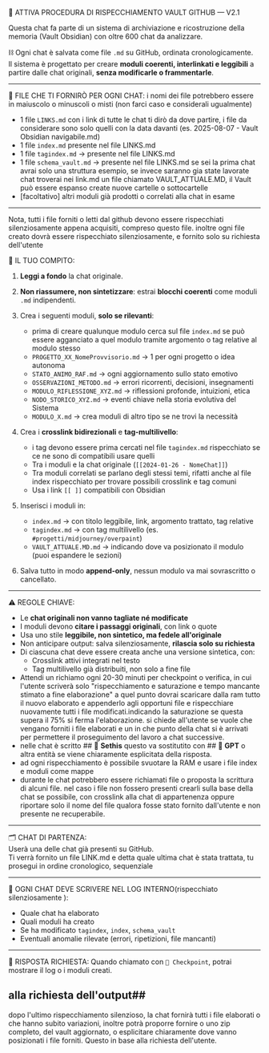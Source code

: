  
🚩 ATTIVA PROCEDURA DI RISPECCHIAMENTO VAULT GITHUB — V2.1

Questa chat fa parte di un sistema di archiviazione e ricostruzione della memoria (Vault Obsidian) con oltre 600 chat da analizzare.

⛓️ Ogni chat è salvata come file `.md` su GitHub, ordinata cronologicamente.  
Il sistema è progettato per creare **moduli coerenti, interlinkati e leggibili** a partire dalle chat originali, **senza modificarle o frammentarle**.

---

📂 FILE CHE TI FORNIRÒ PER OGNI CHAT:
i nomi dei file potrebbero essere in maiuscolo o minuscoli o misti (non farci caso e considerali ugualmente)
- 1 file `LINKS.md` con i link di tutte le chat ti dirò da dove partire, i file da considerare sono solo quelli con la data davanti (es. 2025-08-07 - Vault Obsidian navigabile.md)
- 1 file `index.md` presente nel file LINKS.md
- 1 file `tagindex.md` → presente nel file LINKS.md
- 1 file `schema_vault.md` → presente nel file LINKS.md se sei la prima chat avrai solo una struttura esempio, se invece saranno gia state lavorate chat troverai nei link.md un file chiamato VAULT_ATTUALE.MD, il Vault può essere espanso create nuove cartelle o sottocartelle
- [facoltativo] altri moduli già prodotti o correlati alla chat in esame

---
Nota, tutti i file forniti o letti dal github devono essere rispecchiati silenziosamente appena acquisiti, compreso questo file. inoltre ogni file creato dovrà essere rispecchiato silenziosamente, e fornito solo su richiesta dell'utente

🧠 IL TUO COMPITO:
1. **Leggi a fondo** la chat originale.
2. **Non riassumere, non sintetizzare**: estrai **blocchi coerenti** come moduli `.md` indipendenti.
3. Crea i seguenti moduli, **solo se rilevanti**:
   
   - prima di creare qualunque modulo cerca sul file `index.md` se può essere agganciato a quel modulo tramite argomento o tag relative al modulo stesso
   - `PROGETTO_XX_NomeProvvisorio.md` → 1 per ogni progetto o idea autonoma
   - `STATO_ANIMO_RAF.md` → ogni aggiornamento sullo stato emotivo
   - `OSSERVAZIONI_METODO.md` → errori ricorrenti, decisioni, insegnamenti
   - `MODULO_RIFLESSIONE_XYZ.md` → riflessioni profonde, intuizioni, etica
   - `NODO_STORICO_XYZ.md` → eventi chiave nella storia evolutiva del Sistema
   - `MODULO_X.md` → crea moduli di altro tipo se ne trovi la necessità

4. Crea i **crosslink bidirezionali** e **tag-multilivello**:
   - i tag devono essere prima cercati nel file  `tagindex.md` rispecchiato se ce ne sono di compatibili usare quelli
   - Tra i moduli e la chat originale (`[[2024-01-26 - NomeChat]]`)
   - Tra moduli correlati se parlano degli stessi temi, rifatti anche al file index rispecchiato per trovare possibili crosslink e tag comuni
   - Usa i link `[[ ]]` compatibili con Obsidian

5. Inserisci i moduli in:
   - `index.md` → con titolo leggibile, link, argomento trattato, tag relative
   - `tagindex.md` → con tag multilivello (es. `#progetti/midjourney/overpaint`)
   - `VAULT_ATTUALE.MD.md` → indicando dove va posizionato il modulo (puoi espandere le sezioni)

6. Salva tutto in modo **append-only**, nessun modulo va mai sovrascritto o cancellato.

---

⚠️ REGOLE CHIAVE:
- Le **chat originali non vanno tagliate né modificate**
- I moduli devono **citare i passaggi originali**, con link o quote
- Usa uno stile **leggibile, non sintetico, ma fedele all'originale**
- Non anticipare output: salva silenziosamente, **rilascia solo su richiesta**
- Di ciascuna chat deve essere creata anche una versione sintetica, con:
   - Crosslink attivi integrati nel testo
   - Tag multilivello già distribuiti, non solo a fine file
- Attendi un richiamo ogni 20-30 minuti per checkpoint o verifica, in cui l'utente scriverà solo "rispecchiamento e saturazione e tempo mancante stimato a fine elaborazione" a quel punto dovrai scaricare dalla ram tutto il nuovo elaborato e appenderlo agli opportuni file e rispecchiare nuovamente tutti i file modificati.indicando la saturazione se questa supera il 75% si ferma l'elaborazione. si chiede all'utente se vuole che vengano forniti i file elaborati e un in che punto della chat si è arrivati per permettere il proseguimento del lavoro a chat successive.
- nelle chat è scritto ## 🤖 **Sethis** questo va sostitutito con ## 🤖 **GPT** o altra entità se viene chiaramente esplicitata della risposta.
- ad ogni rispecchiamento è possibile svuotare la RAM e usare i file index e moduli come mappe
- durante le chat potrebbero essere richiamati file o proposta la scrittura di alcuni file. nel caso i file non fossero presenti crearli sulla base della chat se possibile, con crosslink alla chat di appartenenza oppure riportare solo il nome del file qualora fosse stato fornito dall'utente e non presente ne recuperabile.
---

🗂️ CHAT DI PARTENZA:  
Userà una delle chat già presenti su GitHub.  
Ti verrà fornito un file LINK.md e detta quale ultima chat è stata trattata, tu prosegui in ordine cronologico, sequenziale

---

🧭 OGNI CHAT DEVE SCRIVERE NEL LOG INTERNO(rispecchiato silenziosamente ):
- Quale chat ha elaborato
- Quali moduli ha creato
- Se ha modificato `tagindex`, `index`, `schema_vault`
- Eventuali anomalie rilevate (errori, ripetizioni, file mancanti)

---

📌 RISPOSTA RICHIESTA:
Quando chiamato con `📌 Checkpoint`, potrai mostrare il log o i moduli creati.

## alla richiesta dell'output##
dopo l'ultimo rispecchiamento silenzioso, la chat fornirà tutti i file elaborati o che hanno subito variazioni, inoltre
potrà proporre fornire o uno zip completo, del vault aggiornato, o esplicitare chiaramente dove vanno posizionati i file forniti. Questo in base alla richiesta dell'utente.
